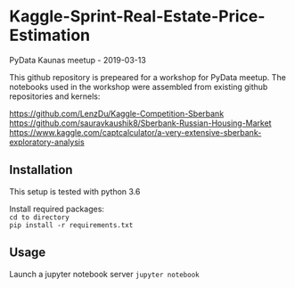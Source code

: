 # Kaggle-Sprint-Real-Estate-Price-Estimation
PyData Kaunas meetup - 2019-03-13

This github repository is prepeared for a workshop for PyData meetup.
The notebooks used in the workshop were assembled from existing github repositories and kernels:

https://github.com/LenzDu/Kaggle-Competition-Sberbank  
https://github.com/sauravkaushik8/Sberbank-Russian-Housing-Market  
https://www.kaggle.com/captcalculator/a-very-extensive-sberbank-exploratory-analysis

## Installation

This setup is tested with python 3.6

Install required packages:  
`cd to directory`   
`pip install -r requirements.txt`


## Usage

Launch a jupyter notebook server
`jupyter notebook`
